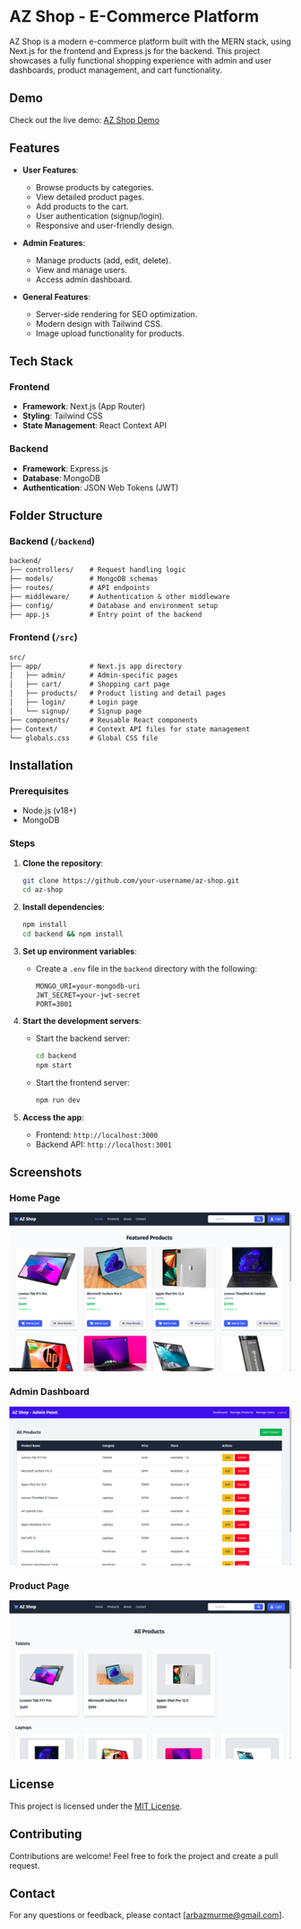 # AZ Shop - E-Commerce Platform

AZ Shop is a modern e-commerce platform built with the MERN stack, using Next.js for the frontend and Express.js for the backend. This project showcases a fully functional shopping experience with admin and user dashboards, product management, and cart functionality.
## Demo

Check out the live demo: [AZ Shop Demo](https://your-demo-link.com)

## Features

- **User Features**:
  - Browse products by categories.
  - View detailed product pages.
  - Add products to the cart.
  - User authentication (signup/login).
  - Responsive and user-friendly design.

- **Admin Features**:
  - Manage products (add, edit, delete).
  - View and manage users.
  - Access admin dashboard.

- **General Features**:
  - Server-side rendering for SEO optimization.
  - Modern design with Tailwind CSS.
  - Image upload functionality for products.

## Tech Stack

### Frontend
- **Framework**: Next.js (App Router)
- **Styling**: Tailwind CSS
- **State Management**: React Context API

### Backend
- **Framework**: Express.js
- **Database**: MongoDB
- **Authentication**: JSON Web Tokens (JWT)

## Folder Structure

### Backend (`/backend`)
```
backend/
├── controllers/    # Request handling logic
├── models/         # MongoDB schemas
├── routes/         # API endpoints
├── middleware/     # Authentication & other middleware
├── config/         # Database and environment setup
├── app.js          # Entry point of the backend
```

### Frontend (`/src`)
```
src/
├── app/            # Next.js app directory
│   ├── admin/      # Admin-specific pages
│   ├── cart/       # Shopping cart page
│   ├── products/   # Product listing and detail pages
│   ├── login/      # Login page
│   └── signup/     # Signup page
├── components/     # Reusable React components
├── Context/        # Context API files for state management
└── globals.css     # Global CSS file
```

## Installation

### Prerequisites
- Node.js (v18+)
- MongoDB

### Steps

1. **Clone the repository**:
   ```bash
   git clone https://github.com/your-username/az-shop.git
   cd az-shop
   ```

2. **Install dependencies**:
   ```bash
   npm install
   cd backend && npm install
   ```

3. **Set up environment variables**:
   - Create a `.env` file in the `backend` directory with the following:
     ```env
     MONGO_URI=your-mongodb-uri
     JWT_SECRET=your-jwt-secret
     PORT=3001
     ```

4. **Start the development servers**:
   - Start the backend server:
     ```bash
     cd backend
     npm start
     ```
   - Start the frontend server:
     ```bash
     npm run dev
     ```

5. **Access the app**:
   - Frontend: `http://localhost:3000`
   - Backend API: `http://localhost:3001`

## Screenshots

### Home Page
![Home Page](public/home.png)

### Admin Dashboard
![Admin Dashboard](public/admin.png)

### Product Page
![Product Page](public/products.png)

## License

This project is licensed under the [MIT License](LICENSE).

## Contributing

Contributions are welcome! Feel free to fork the project and create a pull request.

## Contact

For any questions or feedback, please contact [arbazmurme@gmail.com].

